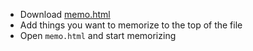 - Download [memo.html](./memo.html)
- Add things you want to memorize to the top of the file
- Open `memo.html` and start memorizing
